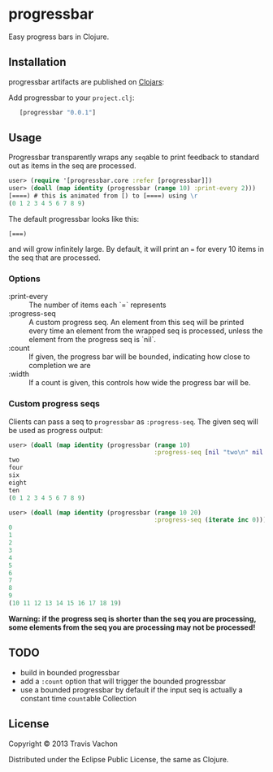 # progressbar

Easy progress bars in Clojure.

## Installation

progressbar artifacts are published on [Clojars](https://clojars.org/progressbar):

Add progressbar to your `project.clj`:

```clj
   [progressbar "0.0.1"]
```

## Usage

Progressbar transparently wraps any `seq`able to print feedback to
standard out as items in the seq are processed.

```clojure
user> (require '[progressbar.core :refer [progressbar]])
user> (doall (map identity (progressbar (range 10) :print-every 2)))
[====) # this is animated from [) to [====) using \r
(0 1 2 3 4 5 6 7 8 9)
```

The default progressbar looks like this:

```
[===)
```

and will grow infinitely large. By default, it will print an `=` for
every 10 items in the seq that are processed.

### Options

<dl>
<dt>:print-every</dt>
<dd>The number of items each `=` represents</dd>
<dt>:progress-seq</dt>
<dd>A custom progress seq. An element from this seq will be printed every time an element from the wrapped seq is processed, unless the element from the progress seq is `nil`.</dd>
<dt>:count</dt>
<dd>If given, the progress bar will be bounded, indicating how close to completion we are</dd>
<dt>:width</dt>
<dd>If a count is given, this controls how wide the progress bar will be.</dd>
</dl>

### Custom progress seqs

Clients can pass a seq to `progressbar` as `:progress-seq`. The given
seq will be used as progress output:

```clojure
user> (doall (map identity (progressbar (range 10)
                                        :progress-seq [nil "two\n" nil "four\n" nil "six\n" nil "eight\n" nil "ten\n"])))
two
four
six
eight
ten
(0 1 2 3 4 5 6 7 8 9)
```

```clojure
user> (doall (map identity (progressbar (range 10 20)
                                        :progress-seq (iterate inc 0))))
0
1
2
3
4
5
6
7
8
9
(10 11 12 13 14 15 16 17 18 19)
```

**Warning: if the progress seq is shorter than the seq you are processing, some elements from the seq you are processing may not be processed!**

## TODO

- build in bounded progressbar
- add a `:count` option that will trigger the bounded progressbar
- use a bounded progressbar by default if the input seq is actually a constant time
  `count`able Collection

## License

Copyright © 2013 Travis Vachon

Distributed under the Eclipse Public License, the same as Clojure.
